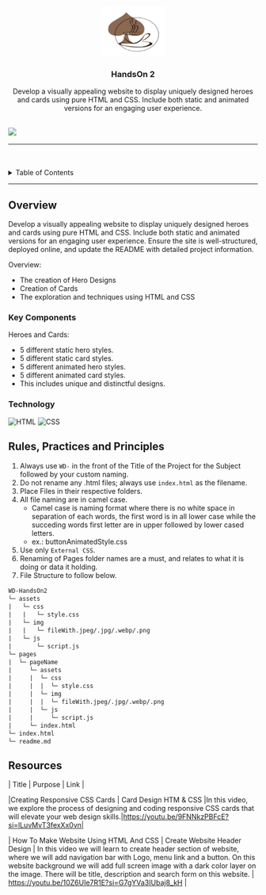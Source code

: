 <a name="readme-top">

<br/>

<br />
<div align="center">
  <a href="https://github.com/farahKenawy">
    <img src="/assets/img/logo.png" alt="AceCoffee" width="130" height="100">
  </a>
  <h3 align="center">HandsOn 2</h3>
</div>
<div align="center">
Develop a visually appealing website to display uniquely designed heroes and cards using pure HTML and CSS. Include both static and animated versions for an engaging user experience.
</div>

<br />

![](https://visit-counter.vercel.app/counter.png?page=farahKenawy/WD-HandsOn2)

---

<br />
<br />

<details>
  <summary>Table of Contents</summary>
  <ol>
    <li>
      <a href="#overview">Overview</a>
      <ol>
        <li>
          <a href="#key-components">Key Components</a>
        </li>
        <li>
          <a href="#technology">Technology</a>
        </li>
      </ol>
    </li>
    <li>
      <a href="#rule,-practices-and-principles">Rules, Practices and Principles</a>
    </li>
    <li>
      <a href="#resources">Resources</a>
    </li>
  </ol>
</details>

---

## Overview

Develop a visually appealing website to display uniquely designed heroes and cards using pure HTML and CSS. Include both static and animated versions for an engaging user experience. Ensure the site is well-structured, deployed online, and update the README with detailed project information.

Overview:
- The creation of Hero Designs
- Creation of Cards
- The exploration and techniques using HTML and CSS

### Key Components
Heroes and Cards:
- 5 different static hero styles.
- 5 different static card styles.
- 5 different animated hero styles.
- 5 different animated card styles.
- This includes unique and distinctful designs.

### Technology
![HTML](https://img.shields.io/badge/HTML-E34F26?style=for-the-badge&logo=html5&logoColor=white)
![CSS](https://img.shields.io/badge/CSS-1572B6?style=for-the-badge&logo=css3&logoColor=white)

## Rules, Practices and Principles
1. Always use `WD-` in the front of the Title of the Project for the Subject followed by your custom naming.
2. Do not rename any .html files; always use `index.html` as the filename.
3. Place Files in their respective folders.
4. All file naming are in camel case.
   - Camel case is naming format where there is no white space in separation of each words, the first word is in all lower case while the succeding words first letter are in upper followed by lower cased letters.
   - ex.: buttonAnimatedStyle.css
5. Use only `External CSS`.
6. Renaming of Pages folder names are a must, and relates to what it is doing or data it holding.
7. File Structure to follow below.

```
WD-HandsOn2
└─ assets
|   └─ css
|   |   └─ style.css
|   └─ img
|   |   └─ fileWith.jpeg/.jpg/.webp/.png
|   └─ js
|       └─ script.js
└─ pages
|  └─ pageName
|     └─ assets
|     |  └─ css
|     |  |  └─ style.css
|     |  └─ img
|     |  |  └─ fileWith.jpeg/.jpg/.webp/.png
|     |  └─ js
|     |     └─ script.js
|     └─ index.html
└─ index.html
└─ readme.md
```

## Resources
| Title | Purpose | Link |

|Creating Responsive CSS Cards | Card Design HTM & CSS
|In this video, we explore the process of designing and coding responsive CSS cards that will elevate your web design skills.|https://youtu.be/9FNNkzPBFcE?si=lLuvMvT3fexXx0vn|

| How To Make Website Using HTML And CSS | Create Website Header Design
 | In this video we will learn to create header section of website, where we will add navigation bar with Logo, menu link and a button. On this website background we will add full screen image with a dark color layer on the image. There will be title, description and search form on this website. | https://youtu.be/10Z6UIe7R1E?si=G7gYVa3IUbaj8_kH |
